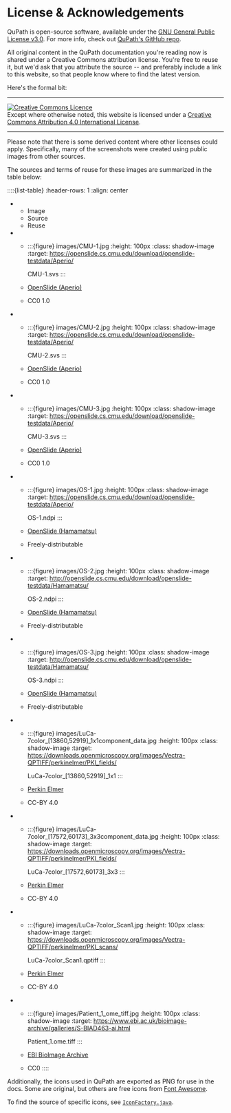 # License & Acknowledgements

QuPath is open-source software, available under the [GNU General Public License v3.0](https://github.com/qupath/qupath/blob/main/LICENSE).
For more info, check out [QuPath's GitHub repo](https://github.com/qupath/qupath).

All original content in the QuPath documentation you're reading now is shared under a Creative Commons attribution license.
You're free to reuse it, but we'd ask that you attribute the source -- and preferably include a link to this website, so that people know where to find the latest version.

Here's the formal bit:

---

<a rel="license" href="http://creativecommons.org/licenses/by/4.0/"><img alt="Creative Commons Licence" style="border-width:0" src="https://i.creativecommons.org/l/by/4.0/88x31.png" /></a><br />Except where otherwise noted, this website is licensed under a <a rel="license" href="http://creativecommons.org/licenses/by/4.0/">Creative Commons Attribution 4.0 International License</a>.

---

Please note that there is some derived content where other licenses could apply.
Specifically, many of the screenshots were created using public images from other sources.

The sources and terms of reuse for these images are summarized in the table below:

::::{list-table}
:header-rows: 1
:align: center

* * Image
  * Source
  * Reuse
* * :::{figure} images/CMU-1.jpg
    :height: 100px
    :class: shadow-image
    :target: https://openslide.cs.cmu.edu/download/openslide-testdata/Aperio/

    CMU-1.svs
    :::

  * [OpenSlide (Aperio)](http://openslide.cs.cmu.edu/download/openslide-testdata/Aperio/)
  * CC0 1.0
* * :::{figure} images/CMU-2.jpg
    :height: 100px
    :class: shadow-image
    :target: https://openslide.cs.cmu.edu/download/openslide-testdata/Aperio/

    CMU-2.svs
    :::

  * [OpenSlide (Aperio)](http://openslide.cs.cmu.edu/download/openslide-testdata/Aperio/)
  * CC0 1.0
* * :::{figure} images/CMU-3.jpg
    :height: 100px
    :class: shadow-image
    :target: https://openslide.cs.cmu.edu/download/openslide-testdata/Aperio/

    CMU-3.svs
    :::

  * [OpenSlide (Aperio)](http://openslide.cs.cmu.edu/download/openslide-testdata/Aperio/)
  * CC0 1.0
* * :::{figure} images/OS-1.jpg
    :height: 100px
    :class: shadow-image
    :target: https://openslide.cs.cmu.edu/download/openslide-testdata/Aperio/

    OS-1.ndpi
    :::

  * [OpenSlide (Hamamatsu)](http://openslide.cs.cmu.edu/download/openslide-testdata/Hamamatsu/)
  * Freely-distributable
* * :::{figure} images/OS-2.jpg
    :height: 100px
    :class: shadow-image
    :target: http://openslide.cs.cmu.edu/download/openslide-testdata/Hamamatsu/

    OS-2.ndpi
    :::

  * [OpenSlide (Hamamatsu)](http://openslide.cs.cmu.edu/download/openslide-testdata/Hamamatsu/)
  * Freely-distributable
* * :::{figure} images/OS-3.jpg
    :height: 100px
    :class: shadow-image
    :target: http://openslide.cs.cmu.edu/download/openslide-testdata/Hamamatsu/

    OS-3.ndpi
    :::

  * [OpenSlide (Hamamatsu)](http://openslide.cs.cmu.edu/download/openslide-testdata/Hamamatsu/)
  * Freely-distributable
* * :::{figure} images/LuCa-7color_[13860,52919]_1x1component_data.jpg
    :height: 100px
    :class: shadow-image
    :target: https://downloads.openmicroscopy.org/images/Vectra-QPTIFF/perkinelmer/PKI_fields/

    LuCa-7color_[13860,52919]_1x1
    :::

  * [Perkin Elmer](https://downloads.openmicroscopy.org/images/Vectra-QPTIFF/perkinelmer/)
  * CC-BY 4.0
* * :::{figure} images/LuCa-7color_[17572,60173]_3x3component_data.jpg
    :height: 100px
    :class: shadow-image
    :target: https://downloads.openmicroscopy.org/images/Vectra-QPTIFF/perkinelmer/PKI_fields/

    LuCa-7color_[17572,60173]_3x3
    :::

  * [Perkin Elmer](https://downloads.openmicroscopy.org/images/Vectra-QPTIFF/perkinelmer/)
  * CC-BY 4.0
* * :::{figure} images/LuCa-7color_Scan1.jpg
    :height: 100px
    :class: shadow-image
    :target: https://downloads.openmicroscopy.org/images/Vectra-QPTIFF/perkinelmer/PKI_scans/

    LuCa-7color_Scan1.qptiff
    :::

  * [Perkin Elmer](https://downloads.openmicroscopy.org/images/Vectra-QPTIFF/perkinelmer/)
  * CC-BY 4.0
* * :::{figure} images/Patient_1_ome_tiff.jpg
    :height: 100px
    :class: shadow-image
    :target: https://www.ebi.ac.uk/bioimage-archive/galleries/S-BIAD463-ai.html

    Patient_1.ome.tiff
    :::

  * [EBI BioImage Archive](https://www.ebi.ac.uk/bioimage-archive/galleries/S-BIAD463-ai.html)
  * CC0
::::

Additionally, the icons used in QuPath are exported as PNG for use in the docs.
Some are original, but others are free icons from [Font Awesome](https://github.com/FortAwesome/Font-Awesome).

To find the source of specific icons, see [`IconFactory.java`](https://github.com/qupath/qupath/blob/6bd29f9586a9b34759498854ad8f36920dfa386b/qupath-gui-fx/src/main/java/qupath/lib/gui/tools/IconFactory.java).
